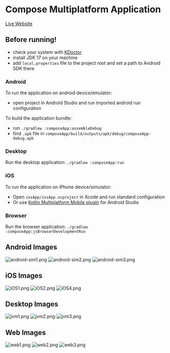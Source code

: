 # Compose Multiplatform Application

[Live Website](https://emami-114.github.io/portfolio/)

## Before running!

- check your system with [KDoctor](https://github.com/Kotlin/kdoctor)
- install JDK 17 on your machine
- add `local.properties` file to the project root and set a path to Android SDK there

### Android

To run the application on android device/emulator:

- open project in Android Studio and run imported android run configuration

To build the application bundle:

- run `./gradlew :composeApp:assembleDebug`
- find `.apk` file in `composeApp/build/outputs/apk/debug/composeApp-debug.apk`

### Desktop

Run the desktop application: `./gradlew :composeApp:run`

### iOS

To run the application on iPhone device/simulator:

- Open `iosApp/iosApp.xcproject` in Xcode and run standard configuration
- Or
  use [Kotlin Multiplatform Mobile plugin](https://plugins.jetbrains.com/plugin/14936-kotlin-multiplatform-mobile)
  for Android Studio

### Browser

Run the browser application: `./gradlew :composeApp:jsBrowserDevelopmentRun`

## Android Images

![android-sim1.png](composeApp%2Fsrc%2FcommonMain%2Fresources%2Fandroid-sim1.png)
![android-sim2.png](composeApp%2Fsrc%2FcommonMain%2Fresources%2Fandroid-sim2.png)
![android-sim3.png](composeApp%2Fsrc%2FcommonMain%2Fresources%2Fandroid-sim3.png)

## iOS Images

![iOS1.png](composeApp%2Fsrc%2FcommonMain%2Fresources%2FiOS1.png)
![iOS2.png](composeApp%2Fsrc%2FcommonMain%2Fresources%2FiOS2.png)
![iOS4.png](composeApp%2Fsrc%2FcommonMain%2Fresources%2FiOS4.png)

## Desktop Images

![jvm1.png](composeApp%2Fsrc%2FcommonMain%2Fresources%2Fjvm1.png)
![jvm2.png](composeApp%2Fsrc%2FcommonMain%2Fresources%2Fjvm2.png)
![jvm3.png](composeApp%2Fsrc%2FcommonMain%2Fresources%2Fjvm3.png)

## Web Images
![web1.png](composeApp%2Fsrc%2FcommonMain%2Fresources%2Fweb1.png)
![web2.png](composeApp%2Fsrc%2FcommonMain%2Fresources%2Fweb2.png)
![web3.png](composeApp%2Fsrc%2FcommonMain%2Fresources%2Fweb3.png)
